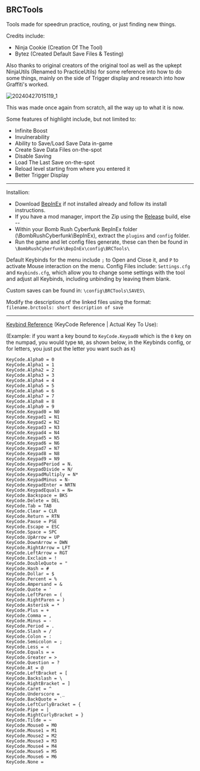 ## BRCTools

Tools made for speedrun practice, routing, or just finding new things.

Credits include:
- Ninja Cookie (Creation Of The Tool)
- Bytez (Created Default Save Files & Testing)

Also thanks to original creators of the original tool as well as the upkept NinjaUtils (Renamed to PracticeUtils) for some reference into how to do some things, mainly on the side of Trigger display and research into how Graffiti's worked.

![20240427015119_1](https://github.com/Ninja-Cookie/BRCTools/assets/62808028/639a9344-cc85-477c-b329-db6c26b8c0c8)

This was made once again from scratch, all the way up to what it is now.

Some features of highlight include, but not limited to:
- Infinite Boost
- Invulnerability
- Ability to Save/Load Save Data in-game
- Create Save Data Files on-the-spot
- Disable Saving
- Load The Last Save on-the-spot
- Reload level starting from where you entered it
- Better Trigger Display

-----------------------

Installion:
- Download [BepInEx](https://github.com/BepInEx/BepInEx/releases/tag/v5.4.22) if not installed already and follow its install instructions.
- If you have a mod manager, import the Zip using the [Release](https://github.com/Ninja-Cookie/BRCTools/releases) build, else --
- Within your Bomb Rush Cyberfunk BepInEx folder (\BombRushCyberfunk\BepInEx\), extract the `plugins` and `config` folder.
- Run the game and let config files generate, these can then be found in `\BombRushCyberfunk\BepInEx\config\BRCTools\`

Default Keybinds for the menu include `;` to Open and Close it, and `P` to activate Mouse interaction on the menu.
Config Files include: `Settings.cfg` and `Keybinds.cfg`, which allow you to change some settings with the tool and adjust all Keybinds, including unbinding by leaving them blank.

Custom saves can be found in:
`\config\BRCTools\SAVES\`

Modify the descriptions of the linked files using the format:
`filename.brctools: short description of save`

-----------------------

[Keybind Reference](https://docs.unity3d.com/ScriptReference/KeyCode.html) (KeyCode Reference | Actual Key To Use):

(Example: if you want a key bound to `KeyCode.Keypad0` which is the `0` key on the numpad, you would type `N0`, as shown below, in the Keybinds config, or for letters, you just put the letter you want such as `K`)
```
KeyCode.Alpha0 = 0 
KeyCode.Alpha1 = 1 
KeyCode.Alpha2 = 2 
KeyCode.Alpha3 = 3 
KeyCode.Alpha4 = 4 
KeyCode.Alpha5 = 5 
KeyCode.Alpha6 = 6 
KeyCode.Alpha7 = 7 
KeyCode.Alpha8 = 8 
KeyCode.Alpha9 = 9 
KeyCode.Keypad0 = N0 
KeyCode.Keypad1 = N1 
KeyCode.Keypad2 = N2 
KeyCode.Keypad3 = N3 
KeyCode.Keypad4 = N4 
KeyCode.Keypad5 = N5 
KeyCode.Keypad6 = N6 
KeyCode.Keypad7 = N7 
KeyCode.Keypad8 = N8 
KeyCode.Keypad9 = N9 
KeyCode.KeypadPeriod = N. 
KeyCode.KeypadDivide = N/ 
KeyCode.KeypadMultiply = N* 
KeyCode.KeypadMinus = N- 
KeyCode.KeypadEnter = NRTN 
KeyCode.KeypadEquals = N= 
KeyCode.Backspace = BKS 
KeyCode.Delete = DEL 
KeyCode.Tab = TAB 
KeyCode.Clear = CLR 
KeyCode.Return = RTN 
KeyCode.Pause = PSE 
KeyCode.Escape = ESC 
KeyCode.Space = SPC 
KeyCode.UpArrow = UP 
KeyCode.DownArrow = DWN 
KeyCode.RightArrow = LFT 
KeyCode.LeftArrow = RGT 
KeyCode.Exclaim = ! 
KeyCode.DoubleQuote = "
KeyCode.Hash = # 
KeyCode.Dollar = $ 
KeyCode.Percent = % 
KeyCode.Ampersand = & 
KeyCode.Quote = ' 
KeyCode.LeftParen = ( 
KeyCode.RightParen = ) 
KeyCode.Asterisk = * 
KeyCode.Plus = + 
KeyCode.Comma = , 
KeyCode.Minus = - 
KeyCode.Period = . 
KeyCode.Slash = / 
KeyCode.Colon = : 
KeyCode.Semicolon = ; 
KeyCode.Less = < 
KeyCode.Equals = = 
KeyCode.Greater = > 
KeyCode.Question = ? 
KeyCode.At = @ 
KeyCode.LeftBracket = [ 
KeyCode.Backslash = \ 
KeyCode.RightBracket = ] 
KeyCode.Caret = ^ 
KeyCode.Underscore = _ 
KeyCode.BackQuote = ` 
KeyCode.LeftCurlyBracket = { 
KeyCode.Pipe = | 
KeyCode.RightCurlyBracket = } 
KeyCode.Tilde = ~ 
KeyCode.Mouse0 = M0 
KeyCode.Mouse1 = M1 
KeyCode.Mouse2 = M2 
KeyCode.Mouse3 = M3 
KeyCode.Mouse4 = M4 
KeyCode.Mouse5 = M5 
KeyCode.Mouse6 = M6 
KeyCode.None = 
```

